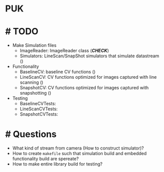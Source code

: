 # PUK

# # TODO

- Make Simulation files
    - ImageReader: ImageReader class                                                (***CHECK***)
    - Simulators:  LineScan/SnapShot simulators that simulate datastream            ()
- Functionality
    - BaselineCV: baseline CV functions                                             ()
    - LineScanCV: CV functions optimized for images captured with line scanning     ()
    - SnapshotCV: CV functions optimized for images captured with snapshotting      ()
- Testing
    - BaselineCVTests: 
    - LineScanCVTests: 
    - SnapshotCVTests:

# # Questions
- What kind of stream from camera (How to construct simulator)?
- How to create `makefile` such that simulation build and embedded functionality build are spereate?
- How to make entire library build for testing?